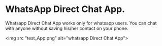 # WhatsApp Direct Chat App.

<p> Whatsapp Direct Chat App works only for whatsapp users. You can chat with anyone without saving his/her contact on your phone.</p>

<img src "test_App.png" alt="whatsapp Direct Chat App">
